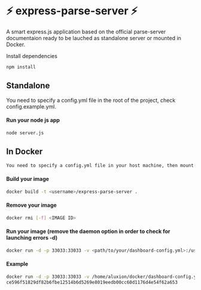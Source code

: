 # :zap: express-parse-server :zap:
A smart express.js application based on the official parse-server documentaion ready to be lauched as standalone server or mounted in Docker.

Install dependencies 
```sh
npm install
```

## Standalone
You need to specify a config.yml file in the root of the project, check config.example.yml.

#### Run your node js app
```sh
node server.js
```

## In Docker
```sh
You need to specify a config.yml file in your host machine, then mount it when launching the container, check config.example.yml.
```
#### Build your image
```sh
docker build -t <username>/express-parse-server .
```
#### Remove your image
```sh
docker rmi [-f] <IMAGE ID>
```
#### Run your image (remove the daemon option in order to check for launching errors -d)
```sh
docker run -d -p 33033:33033 -v <path/to/your/dashboard-config.yml>:/usr/src/app/dashboard-config.yml -v <path/to/your/server-config.yml>:/usr/src/app/server-config.yml <username>/express-parse-server
```

#### Example

```sh
docker run -d -p 33033:33033 -v /home/aluxion/docker/dashboard-config.yml:/usr/src/app/dashboard-config.yml -v /home/aluxion/docker/server-config.yml:/usr/src/app/server-config.yml -v /home/aluxion/docker/apn_dev.p12:/usr/src/app/apn_dev.p12 -v /home/aluxion/docker/apn_pro.p12:/usr/src/app/apn_pro.p12  aluxion-labs/express-parse-server
ce596f51829df82b6fbe12514b6d5269e8019eedb00cc60d1176d4e54f62a653
```
